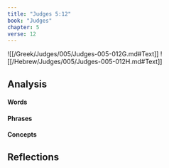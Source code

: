 ```yaml
---
title: "Judges 5:12"
book: "Judges"
chapter: 5
verse: 12
---
```

![[/Greek/Judges/005/Judges-005-012G.md#Text]]
![[/Hebrew/Judges/005/Judges-005-012H.md#Text]]

## Analysis

#### Words

#### Phrases

#### Concepts

## Reflections
